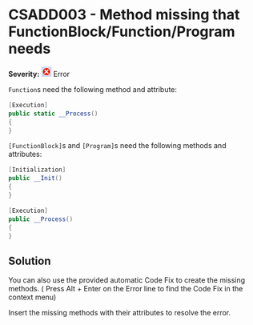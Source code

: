 # CSADD003 - Method missing that FunctionBlock/Function/Program needs

**Severity:** ![Error](../images/Error.png) Error

`Function`s  need the following method and attribute:

```c#
[Execution]
public static __Process()
{
}
```

`[FunctionBlock]`s and `[Program]`s need the following methods and attributes:

```c#
[Initialization]
public __Init()
{
}
```

```c#
[Execution]
public __Process()
{
}
```


## Solution

You can also use the provided automatic Code Fix to create the missing methods. ( Press Alt + Enter on the Error line to find the Code Fix in the context menu) 


Insert the missing methods with their attributes to resolve the error.
